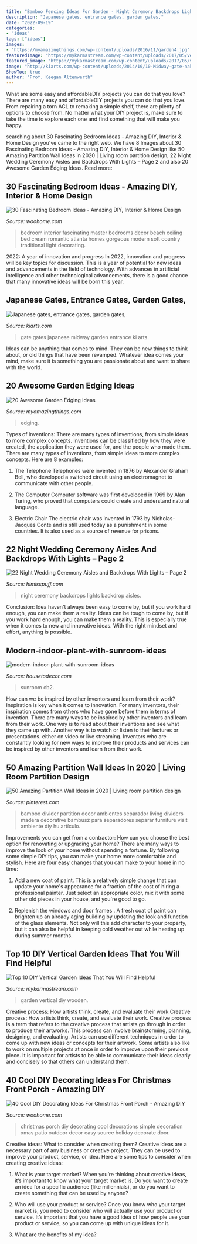 ```yaml
---
title: "Bamboo Fencing Ideas For Garden - Night Ceremony Backdrops Lights Backdrop Aisles"
description: "Japanese gates, entrance gates, garden gates,"
date: "2022-09-19"
categories:
- "ideas"
tags: ["ideas"]
images:
- "https://myamazingthings.com/wp-content/uploads/2016/11/garden4.jpg"
featuredImage: "https://mykarmastream.com/wp-content/uploads/2017/05/vertical-garden-8.jpg"
featured_image: "https://mykarmastream.com/wp-content/uploads/2017/05/vertical-garden-8.jpg"
image: "http://kiarts.com/wp-content/uploads/2014/10/10-Midway-gate-nakamon.jpg"
ShowToc: true
author: "Prof. Keegan Altenwerth"
---
```



What are some easy and affordableDIY projects you can do that you love?
There are many easy and affordableDIY projects you can do that you love. From repairing a torn ACL to remaking a simple shelf, there are plenty of options to choose from. No matter what your DIY project is, make sure to take the time to explore each one and find something that will make you happy.

	

		
searching about 30 Fascinating Bedroom Ideas - Amazing DIY, Interior &amp; Home Design you've came to the right web. We have 8 Images about 30 Fascinating Bedroom Ideas - Amazing DIY, Interior &amp; Home Design like 50 Amazing Partition Wall Ideas in 2020 | Living room partition design, 22 Night Wedding Ceremony Aisles and Backdrops With Lights – Page 2 and also 20 Awesome Garden Edging Ideas. Read more:
		
    
## 30 Fascinating Bedroom Ideas - Amazing DIY, Interior &amp; Home Design

<img loading=lazy src="http://www.woohome.com/wp-content/uploads/2014/03/Bedroom-ideas-2014-19.jpg" onerror="this.onerror=null;this.src='https://tse4.mm.bing.net/th?id=OIP.OcoS6s3XOScpIxoI9-k6cwHaKl&amp;pid=15.1';" alt="30 Fascinating Bedroom Ideas - Amazing DIY, Interior &amp; Home Design">

_Source: woohome.com_

>bedroom interior fascinating master bedrooms decor beach ceiling bed cream romantic atlanta homes gorgeous modern soft country traditional light decorating. 

	

2022: A year of innovation and progress
In 2022, innovation and progress will be key topics for discussion. This is a year of potential for new ideas and advancements in the field of technology. With advances in artificial intelligence and other technological advancements, there is a good chance that many innovative ideas will be born this year.

    
## Japanese Gates, Entrance Gates, Garden Gates,

<img loading=lazy src="http://kiarts.com/wp-content/uploads/2014/10/10-Midway-gate-nakamon.jpg" onerror="this.onerror=null;this.src='https://tse1.mm.bing.net/th?id=OIP.6P8WJOtpWolW_IHEenVo1wHaKR&amp;pid=15.1';" alt="Japanese gates, entrance gates, garden gates,">

_Source: kiarts.com_

>gate gates japanese midway garden entrance ki arts. 

	

Ideas can be anything that comes to mind. They can be new things to think about, or old things that have been revamped. Whatever idea comes your mind, make sure it is something you are passionate about and want to share with the world.

    
## 20 Awesome Garden Edging Ideas

<img loading=lazy src="https://myamazingthings.com/wp-content/uploads/2016/11/garden4.jpg" onerror="this.onerror=null;this.src='https://tse3.mm.bing.net/th?id=OIP.EP9unXaFw8Kzo71arMw4_QHaJ4&amp;pid=15.1';" alt="20 Awesome Garden Edging Ideas">

_Source: myamazingthings.com_

>edging. 

	

Types of Inventions: There are many types of inventions, from simple ideas to more complex concepts.
Inventions can be classified by how they were created, the application they were used for, and the people who made them. There are many types of inventions, from simple ideas to more complex concepts. Here are 8 examples:
1. The Telephone 
Telephones were invented in 1876 by Alexander Graham Bell, who developed a switched circuit using an electromagnet to communicate with other people.

2. The Computer 
Computer software was first developed in 1969 by Alan Turing, who proved that computers could create and understand natural language.

3. Electric Chair 
The electric chair was invented in 1793 by Nicholas-Jacques Conte and is still used today as a punishment in some countries. It is also used as a source of revenue for prisons. 

    
## 22 Night Wedding Ceremony Aisles And Backdrops With Lights – Page 2

<img loading=lazy src="https://www.himisspuff.com/wp-content/uploads/2020/02/Night-wedding-ceremony-aisle-and-backdrop-ideas-19.jpg" onerror="this.onerror=null;this.src='https://tse2.mm.bing.net/th?id=OIP.b0WWRq5htSx7WMeK4KkSCAHaLG&amp;pid=15.1';" alt="22 Night Wedding Ceremony Aisles and Backdrops With Lights – Page 2">

_Source: himisspuff.com_

>night ceremony backdrops lights backdrop aisles. 

	

Conclusion: Idea haven't always been easy to come by, but if you work hard enough, you can make them a reality.
Ideas can be tough to come by, but if you work hard enough, you can make them a reality. This is especially true when it comes to new and innovative ideas. With the right mindset and effort, anything is possible.

    
## Modern-indoor-plant-with-sunroom-ideas

<img loading=lazy src="https://housetodecor.com/wp-content/uploads/2020/08/modern-indoor-plant-with-sunroom-ideas.jpg" onerror="this.onerror=null;this.src='https://tse2.mm.bing.net/th?id=OIP.2HkTifNM6lExl_4XMNmP_AHaLH&amp;pid=15.1';" alt="modern-indoor-plant-with-sunroom-ideas">

_Source: housetodecor.com_

>sunroom cb2. 

	

How can we be inspired by other inventors and learn from their work?
Inspiration is key when it comes to innovation. For many inventors, their inspiration comes from others who have gone before them in terms of invention. There are many ways to be inspired by other inventors and learn from their work. One way is to read about their inventions and see what they came up with. Another way is to watch or listen to their lectures or presentations. either on video or live streaming. Inventors who are constantly looking for new ways to improve their products and services can be inspired by other inventors and learn from their work.

    
## 50 Amazing Partition Wall Ideas In 2020 | Living Room Partition Design

<img loading=lazy src="https://i.pinimg.com/736x/fe/cd/f2/fecdf24cfa6f2be0ff50c22c70628fb4.jpg" onerror="this.onerror=null;this.src='https://tse2.mm.bing.net/th?id=OIP.pqD5yNZFSsrxNOqjzxzeMgHaJ4&amp;pid=15.1';" alt="50 Amazing Partition Wall Ideas in 2020 | Living room partition design">

_Source: pinterest.com_

>bamboo divider partition decor ambientes separador living dividers madera decorative bambusz para separadores separar furniture visit ambiente diy hu artículo. 

	

Improvements you can get from a contractor: How can you choose the best option for renovating or upgrading your home?
There are many ways to improve the look of your home without spending a fortune. By following some simple DIY tips, you can make your home more comfortable and stylish. Here are four easy changes that you can make to your home in no time:
1. Add a new coat of paint. This is a relatively simple change that can update your home's appearance for a fraction of the cost of hiring a professional painter. Just select an appropriate color, mix it with some other old pieces in your house, and you're good to go.

2. Replenish the windows and door frames . A fresh coat of paint can brighten up an already aging building by updating the look and function of the glass elements. Not only will this add character to your property, but it can also be helpful in keeping cold weather out while heating up during summer months.


    
## Top 10 DIY Vertical Garden Ideas That You Will Find Helpful

<img loading=lazy src="https://mykarmastream.com/wp-content/uploads/2017/05/vertical-garden-8.jpg" onerror="this.onerror=null;this.src='https://tse1.mm.bing.net/th?id=OIP.jlEoEN_1PZVPT-tPQlxL_wHaJ4&amp;pid=15.1';" alt="Top 10 DIY Vertical Garden Ideas That You Will Find Helpful">

_Source: mykarmastream.com_

>garden vertical diy wooden. 

	

Creative process: How artists think, create, and evaluate their work
Creative process: How artists think, create, and evaluate their work.
Creative process is a term that refers to the creative process that artists go through in order to produce their artworks. This process can involve brainstorming, planning, designing, and evaluating. Artists can use different techniques in order to come up with new ideas or concepts for their artwork. Some artists also like to work on multiple projects at once in order to improve upon their previous piece. It is important for artists to be able to communicate their ideas clearly and concisely so that others can understand them.

    
## 40 Cool DIY Decorating Ideas For Christmas Front Porch - Amazing DIY

<img loading=lazy src="http://www.woohome.com/wp-content/uploads/2013/12/DIY-Christmas-Porch-Ideas-20.jpg" onerror="this.onerror=null;this.src='https://tse2.mm.bing.net/th?id=OIP.4qbaGGDFSv2v45txBQe9KwHaLq&amp;pid=15.1';" alt="40 Cool DIY Decorating Ideas For Christmas Front Porch - Amazing DIY">

_Source: woohome.com_

>christmas porch diy decorating cool decorations simple decoration xmas patio outdoor decor easy source holiday decorate door. 

	

Creative ideas: What to consider when creating them?
Creative ideas are a necessary part of any business or creative project. They can be used to improve your product, service, or idea. Here are some tips to consider when creating creative ideas:
1. What is your target market? When you’re thinking about creative ideas, it’s important to know what your target market is. Do you want to create an idea for a specific audience (like millennials), or do you want to create something that can be used by anyone?

2. Who will use your product or service? Once you know who your target market is, you need to consider who will actually use your product or service. It’s important that you have a good idea of how people use your product or service, so you can come up with unique ideas for it.

3. What are the benefits of my idea?

